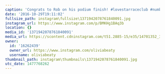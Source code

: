 ```yaml
---
caption: 'Congrats to Rob on his podium finish! #lovestarraceclub #numberone'
date: '2016-10-29T19:11:02'
fullsize_path: instagram\fullsize\1371942078761840091.jpg
instagram_url: https://www.instagram.com/p/BMKHg1BAq3b
location: {}
media_id: '1371942078761840091'
media_url: https://scontent.cdninstagram.com/t51.2885-15/e35/14701352_319409668435217_1918396324428906496_n.jpg?ig_cache_key=MTM3MTk0MjA3ODc2MTg0MDA5MQ%3D%3D.2
owner:
  id: '16262439'
  owner_url: https://www.instagram.com/oliviabeaty
  username: oliviabeaty
thumbnail_path: instagram\thumbnails\1371942078761840091.jpg
utc_date: 1477768262
---
```

